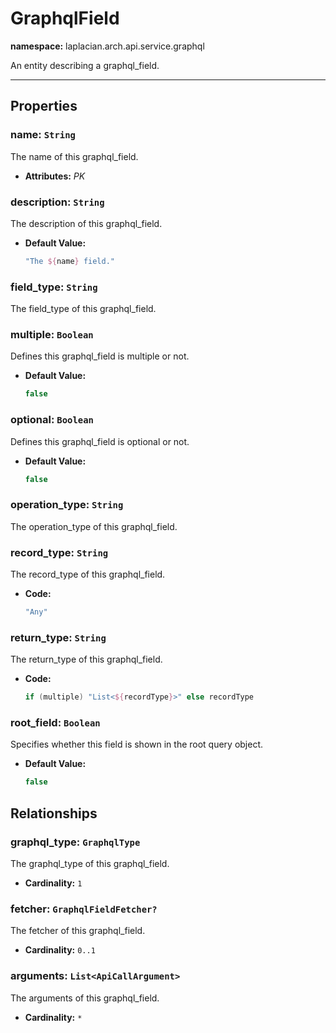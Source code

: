 # **GraphqlField**
**namespace:** laplacian.arch.api.service.graphql

An entity describing a graphql_field.



---

## Properties

### name: `String`
The name of this graphql_field.
- **Attributes:** *PK*

### description: `String`
The description of this graphql_field.
- **Default Value:**
  ```kotlin
  "The ${name} field."
  ```

### field_type: `String`
The field_type of this graphql_field.

### multiple: `Boolean`
Defines this graphql_field is multiple or not.
- **Default Value:**
  ```kotlin
  false
  ```

### optional: `Boolean`
Defines this graphql_field is optional or not.
- **Default Value:**
  ```kotlin
  false
  ```

### operation_type: `String`
The operation_type of this graphql_field.

### record_type: `String`
The record_type of this graphql_field.
- **Code:**
  ```kotlin
  "Any"
  ```

### return_type: `String`
The return_type of this graphql_field.
- **Code:**
  ```kotlin
  if (multiple) "List<${recordType}>" else recordType
  ```

### root_field: `Boolean`
Specifies whether this field is shown in the root query object.

- **Default Value:**
  ```kotlin
  false
  ```

## Relationships

### graphql_type: `GraphqlType`
The graphql_type of this graphql_field.
- **Cardinality:** `1`

### fetcher: `GraphqlFieldFetcher?`
The fetcher of this graphql_field.
- **Cardinality:** `0..1`

### arguments: `List<ApiCallArgument>`
The arguments of this graphql_field.
- **Cardinality:** `*`